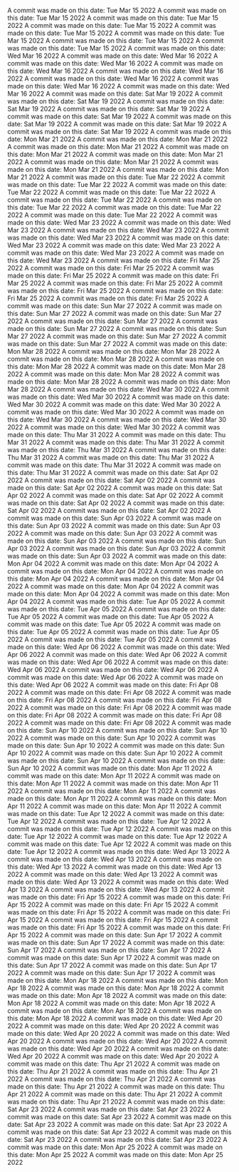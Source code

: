 A commit was made on this date: Tue Mar 15 2022
A commit was made on this date: Tue Mar 15 2022
A commit was made on this date: Tue Mar 15 2022
A commit was made on this date: Tue Mar 15 2022
A commit was made on this date: Tue Mar 15 2022
A commit was made on this date: Tue Mar 15 2022
A commit was made on this date: Tue Mar 15 2022
A commit was made on this date: Tue Mar 15 2022
A commit was made on this date: Wed Mar 16 2022
A commit was made on this date: Wed Mar 16 2022
A commit was made on this date: Wed Mar 16 2022
A commit was made on this date: Wed Mar 16 2022
A commit was made on this date: Wed Mar 16 2022
A commit was made on this date: Wed Mar 16 2022
A commit was made on this date: Wed Mar 16 2022
A commit was made on this date: Wed Mar 16 2022
A commit was made on this date: Sat Mar 19 2022
A commit was made on this date: Sat Mar 19 2022
A commit was made on this date: Sat Mar 19 2022
A commit was made on this date: Sat Mar 19 2022
A commit was made on this date: Sat Mar 19 2022
A commit was made on this date: Sat Mar 19 2022
A commit was made on this date: Sat Mar 19 2022
A commit was made on this date: Sat Mar 19 2022
A commit was made on this date: Mon Mar 21 2022
A commit was made on this date: Mon Mar 21 2022
A commit was made on this date: Mon Mar 21 2022
A commit was made on this date: Mon Mar 21 2022
A commit was made on this date: Mon Mar 21 2022
A commit was made on this date: Mon Mar 21 2022
A commit was made on this date: Mon Mar 21 2022
A commit was made on this date: Mon Mar 21 2022
A commit was made on this date: Tue Mar 22 2022
A commit was made on this date: Tue Mar 22 2022
A commit was made on this date: Tue Mar 22 2022
A commit was made on this date: Tue Mar 22 2022
A commit was made on this date: Tue Mar 22 2022
A commit was made on this date: Tue Mar 22 2022
A commit was made on this date: Tue Mar 22 2022
A commit was made on this date: Tue Mar 22 2022
A commit was made on this date: Wed Mar 23 2022
A commit was made on this date: Wed Mar 23 2022
A commit was made on this date: Wed Mar 23 2022
A commit was made on this date: Wed Mar 23 2022
A commit was made on this date: Wed Mar 23 2022
A commit was made on this date: Wed Mar 23 2022
A commit was made on this date: Wed Mar 23 2022
A commit was made on this date: Wed Mar 23 2022
A commit was made on this date: Fri Mar 25 2022
A commit was made on this date: Fri Mar 25 2022
A commit was made on this date: Fri Mar 25 2022
A commit was made on this date: Fri Mar 25 2022
A commit was made on this date: Fri Mar 25 2022
A commit was made on this date: Fri Mar 25 2022
A commit was made on this date: Fri Mar 25 2022
A commit was made on this date: Fri Mar 25 2022
A commit was made on this date: Sun Mar 27 2022
A commit was made on this date: Sun Mar 27 2022
A commit was made on this date: Sun Mar 27 2022
A commit was made on this date: Sun Mar 27 2022
A commit was made on this date: Sun Mar 27 2022
A commit was made on this date: Sun Mar 27 2022
A commit was made on this date: Sun Mar 27 2022
A commit was made on this date: Sun Mar 27 2022
A commit was made on this date: Mon Mar 28 2022
A commit was made on this date: Mon Mar 28 2022
A commit was made on this date: Mon Mar 28 2022
A commit was made on this date: Mon Mar 28 2022
A commit was made on this date: Mon Mar 28 2022
A commit was made on this date: Mon Mar 28 2022
A commit was made on this date: Mon Mar 28 2022
A commit was made on this date: Mon Mar 28 2022
A commit was made on this date: Wed Mar 30 2022
A commit was made on this date: Wed Mar 30 2022
A commit was made on this date: Wed Mar 30 2022
A commit was made on this date: Wed Mar 30 2022
A commit was made on this date: Wed Mar 30 2022
A commit was made on this date: Wed Mar 30 2022
A commit was made on this date: Wed Mar 30 2022
A commit was made on this date: Wed Mar 30 2022
A commit was made on this date: Thu Mar 31 2022
A commit was made on this date: Thu Mar 31 2022
A commit was made on this date: Thu Mar 31 2022
A commit was made on this date: Thu Mar 31 2022
A commit was made on this date: Thu Mar 31 2022
A commit was made on this date: Thu Mar 31 2022
A commit was made on this date: Thu Mar 31 2022
A commit was made on this date: Thu Mar 31 2022
A commit was made on this date: Sat Apr 02 2022
A commit was made on this date: Sat Apr 02 2022
A commit was made on this date: Sat Apr 02 2022
A commit was made on this date: Sat Apr 02 2022
A commit was made on this date: Sat Apr 02 2022
A commit was made on this date: Sat Apr 02 2022
A commit was made on this date: Sat Apr 02 2022
A commit was made on this date: Sat Apr 02 2022
A commit was made on this date: Sun Apr 03 2022
A commit was made on this date: Sun Apr 03 2022
A commit was made on this date: Sun Apr 03 2022
A commit was made on this date: Sun Apr 03 2022
A commit was made on this date: Sun Apr 03 2022
A commit was made on this date: Sun Apr 03 2022
A commit was made on this date: Sun Apr 03 2022
A commit was made on this date: Sun Apr 03 2022
A commit was made on this date: Mon Apr 04 2022
A commit was made on this date: Mon Apr 04 2022
A commit was made on this date: Mon Apr 04 2022
A commit was made on this date: Mon Apr 04 2022
A commit was made on this date: Mon Apr 04 2022
A commit was made on this date: Mon Apr 04 2022
A commit was made on this date: Mon Apr 04 2022
A commit was made on this date: Mon Apr 04 2022
A commit was made on this date: Tue Apr 05 2022
A commit was made on this date: Tue Apr 05 2022
A commit was made on this date: Tue Apr 05 2022
A commit was made on this date: Tue Apr 05 2022
A commit was made on this date: Tue Apr 05 2022
A commit was made on this date: Tue Apr 05 2022
A commit was made on this date: Tue Apr 05 2022
A commit was made on this date: Tue Apr 05 2022
A commit was made on this date: Wed Apr 06 2022
A commit was made on this date: Wed Apr 06 2022
A commit was made on this date: Wed Apr 06 2022
A commit was made on this date: Wed Apr 06 2022
A commit was made on this date: Wed Apr 06 2022
A commit was made on this date: Wed Apr 06 2022
A commit was made on this date: Wed Apr 06 2022
A commit was made on this date: Wed Apr 06 2022
A commit was made on this date: Fri Apr 08 2022
A commit was made on this date: Fri Apr 08 2022
A commit was made on this date: Fri Apr 08 2022
A commit was made on this date: Fri Apr 08 2022
A commit was made on this date: Fri Apr 08 2022
A commit was made on this date: Fri Apr 08 2022
A commit was made on this date: Fri Apr 08 2022
A commit was made on this date: Fri Apr 08 2022
A commit was made on this date: Sun Apr 10 2022
A commit was made on this date: Sun Apr 10 2022
A commit was made on this date: Sun Apr 10 2022
A commit was made on this date: Sun Apr 10 2022
A commit was made on this date: Sun Apr 10 2022
A commit was made on this date: Sun Apr 10 2022
A commit was made on this date: Sun Apr 10 2022
A commit was made on this date: Sun Apr 10 2022
A commit was made on this date: Mon Apr 11 2022
A commit was made on this date: Mon Apr 11 2022
A commit was made on this date: Mon Apr 11 2022
A commit was made on this date: Mon Apr 11 2022
A commit was made on this date: Mon Apr 11 2022
A commit was made on this date: Mon Apr 11 2022
A commit was made on this date: Mon Apr 11 2022
A commit was made on this date: Mon Apr 11 2022
A commit was made on this date: Tue Apr 12 2022
A commit was made on this date: Tue Apr 12 2022
A commit was made on this date: Tue Apr 12 2022
A commit was made on this date: Tue Apr 12 2022
A commit was made on this date: Tue Apr 12 2022
A commit was made on this date: Tue Apr 12 2022
A commit was made on this date: Tue Apr 12 2022
A commit was made on this date: Tue Apr 12 2022
A commit was made on this date: Wed Apr 13 2022
A commit was made on this date: Wed Apr 13 2022
A commit was made on this date: Wed Apr 13 2022
A commit was made on this date: Wed Apr 13 2022
A commit was made on this date: Wed Apr 13 2022
A commit was made on this date: Wed Apr 13 2022
A commit was made on this date: Wed Apr 13 2022
A commit was made on this date: Wed Apr 13 2022
A commit was made on this date: Fri Apr 15 2022
A commit was made on this date: Fri Apr 15 2022
A commit was made on this date: Fri Apr 15 2022
A commit was made on this date: Fri Apr 15 2022
A commit was made on this date: Fri Apr 15 2022
A commit was made on this date: Fri Apr 15 2022
A commit was made on this date: Fri Apr 15 2022
A commit was made on this date: Fri Apr 15 2022
A commit was made on this date: Sun Apr 17 2022
A commit was made on this date: Sun Apr 17 2022
A commit was made on this date: Sun Apr 17 2022
A commit was made on this date: Sun Apr 17 2022
A commit was made on this date: Sun Apr 17 2022
A commit was made on this date: Sun Apr 17 2022
A commit was made on this date: Sun Apr 17 2022
A commit was made on this date: Sun Apr 17 2022
A commit was made on this date: Mon Apr 18 2022
A commit was made on this date: Mon Apr 18 2022
A commit was made on this date: Mon Apr 18 2022
A commit was made on this date: Mon Apr 18 2022
A commit was made on this date: Mon Apr 18 2022
A commit was made on this date: Mon Apr 18 2022
A commit was made on this date: Mon Apr 18 2022
A commit was made on this date: Mon Apr 18 2022
A commit was made on this date: Wed Apr 20 2022
A commit was made on this date: Wed Apr 20 2022
A commit was made on this date: Wed Apr 20 2022
A commit was made on this date: Wed Apr 20 2022
A commit was made on this date: Wed Apr 20 2022
A commit was made on this date: Wed Apr 20 2022
A commit was made on this date: Wed Apr 20 2022
A commit was made on this date: Wed Apr 20 2022
A commit was made on this date: Thu Apr 21 2022
A commit was made on this date: Thu Apr 21 2022
A commit was made on this date: Thu Apr 21 2022
A commit was made on this date: Thu Apr 21 2022
A commit was made on this date: Thu Apr 21 2022
A commit was made on this date: Thu Apr 21 2022
A commit was made on this date: Thu Apr 21 2022
A commit was made on this date: Thu Apr 21 2022
A commit was made on this date: Sat Apr 23 2022
A commit was made on this date: Sat Apr 23 2022
A commit was made on this date: Sat Apr 23 2022
A commit was made on this date: Sat Apr 23 2022
A commit was made on this date: Sat Apr 23 2022
A commit was made on this date: Sat Apr 23 2022
A commit was made on this date: Sat Apr 23 2022
A commit was made on this date: Sat Apr 23 2022
A commit was made on this date: Mon Apr 25 2022
A commit was made on this date: Mon Apr 25 2022
A commit was made on this date: Mon Apr 25 2022
